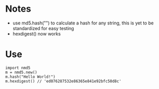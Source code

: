 # Notes
- use md5.hash("") to calculate a hash for any string, this is yet to be standardized for easy testing
- hexdigest() now works

# Use
```
import nmd5
m = nmd5.new()
m.hash("Hello World!")
m.hexdigest() // 'ed076287532e86365e841e92bfc50d8c'
```